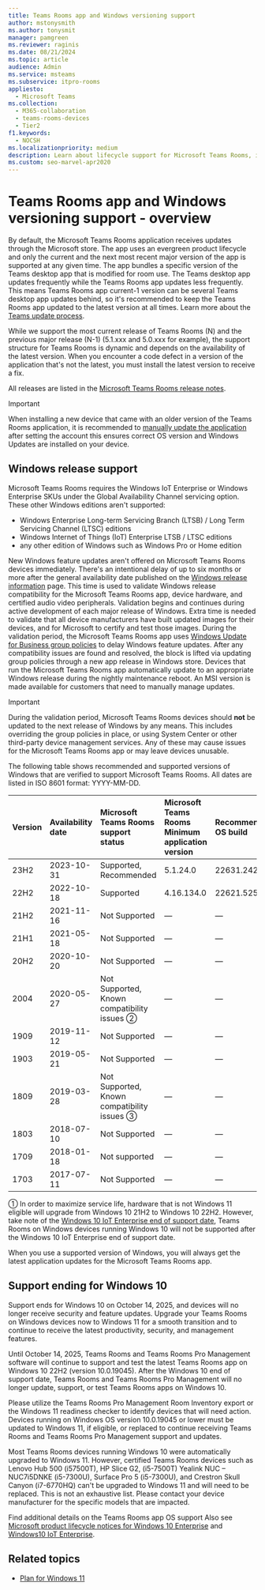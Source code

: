 ```yaml
---
title: Teams Rooms app and Windows versioning support
author: mstonysmith
ms.author: tonysmit
manager: pamgreen
ms.reviewer: raginis
ms.date: 08/21/2024
ms.topic: article
audience: Admin
ms.service: msteams
ms.subservice: itpro-rooms
appliesto: 
  - Microsoft Teams
ms.collection: 
  - M365-collaboration
  - teams-rooms-devices
  - Tier2
f1.keywords: 
  - NOCSH
ms.localizationpriority: medium
description: Learn about lifecycle support for Microsoft Teams Rooms, including the dynamic support structure and its phases.
ms.custom: seo-marvel-apr2020
---
```


# Teams Rooms app and Windows versioning support - overview
 
By default, the Microsoft Teams Rooms application receives updates through the Microsoft store. The app uses an evergreen product lifecycle and only the current and the next most recent major version of the app is supported at any given time. The app bundles a specific version of the Teams desktop app that is modified for room use. The Teams desktop app updates frequently while the Teams Rooms app updates less frequently. This means Teams Rooms app current-1 version can be several Teams desktop app updates behind, so it's recommended to keep the Teams Rooms app updated to the latest version at all times. Learn more about the [Teams update process](../teams-client-update.md).

While we support the most current release of Teams Rooms (N) and the previous major release (N-1) (5.1.xxx and 5.0.xxx for example), the support structure for Teams Rooms is dynamic and depends on the availability of the latest version. When you encounter a code defect in a version of the application that's not the latest, you must install the latest version to receive a fix.

All releases are listed in the [Microsoft Teams Rooms release notes](rooms-release-note.md).

> [!IMPORTANT]
> When installing a new device that came with an older version of the Teams Rooms application, it is recommended to [manually update the application](/microsoftteams/rooms/rooms-operations#software-updates) after setting the account this ensures correct OS version and Windows Updates are installed on your device.  

## Windows release support

Microsoft Teams Rooms requires the Windows IoT Enterprise or Windows Enterprise SKUs under the Global Availability Channel servicing option. These other Windows editions aren't supported:

- Windows Enterprise Long-term Servicing Branch (LTSB) / Long Term Servicing Channel (LTSC) editions
- Windows Internet of Things (IoT) Enterprise LTSB / LTSC editions
- any other edition of Windows such as Windows Pro or Home edition

New Windows feature updates aren't offered on Microsoft Teams Rooms devices immediately. There's an intentional delay of up to six months or more after the general availability date published on the [Windows release information](/windows/release-information/) page. This time is used to validate Windows release compatibility for the Microsoft Teams Rooms app, device hardware, and certified audio video peripherals. Validation begins and continues during active development of each major release of Windows. Extra time is needed to validate that all device manufacturers have built updated images for their devices, and for Microsoft to certify and test those images. During the validation period, the Microsoft Teams Rooms app uses [Windows Update for Business group policies](/windows/deployment/update/waas-manage-updates-wufb) to delay Windows feature updates. After any compatibility issues are found and resolved, the block is lifted via updating group policies through a new app release in Windows store. Devices that run the Microsoft Teams Rooms app automatically update to an appropriate Windows release during the nightly maintenance reboot. An MSI version is made available for customers that need to manually manage updates.  

> [!IMPORTANT]
> During the validation period, Microsoft Teams Rooms devices should **not** be updated to the next release of Windows by any means. This includes overriding the group policies in place, or using System Center or other third-party device management services. Any of these may cause issues for the Microsoft Teams Rooms app or may leave devices unusable.  

The following table shows recommended and supported versions of Windows that are verified to support Microsoft Teams Rooms. All dates are listed in ISO 8601 format: YYYY-MM-DD.

| Version | Availability date | Microsoft Teams Rooms support status                    | Microsoft Teams Rooms Minimum application version | Recommended OS build |
|:--------|:------------------|:--------------------------------------------------------|:--------------------------------------------------|:---------------------|
| 23H2    | 2023-10-31        | Supported,<br>Recommended                               |5.1.24.0                                           | 22631.2428   |
| 22H2    | 2022-10-18        | Supported                                               | 4.16.134.0                                        | 22621.525 &#x2780;   |
| 21H2    | 2021-11-16        | Not Supported                                           | &#x2014;                                          | &#x2014;             |
| 21H1    | 2021-05-18        | Not Supported                                           | &#x2014;                                          | &#x2014;             |
| 20H2    | 2020-10-20        | Not Supported                                           | &#x2014;                                          | &#x2014;             |
| 2004    | 2020-05-27        | Not Supported, <br/>Known compatibility issues  &#x2781;| &#x2014;                                          | &#x2014;             |
| 1909    | 2019-11-12        | Not Supported                                           | &#x2014;                                          | &#x2014;             |
| 1903    | 2019-05-21        | Not Supported                                           | &#x2014;                                          | &#x2014;             |
| 1809    | 2019-03-28        | Not Supported, <br/>Known compatibility issues &#x2782; | &#x2014;                                          | &#x2014;             |
| 1803    | 2018-07-10        | Not Supported                                           | &#x2014;                                          | &#x2014;             |
| 1709    | 2018-01-18        | Not supported                                           | &#x2014;                                          | &#x2014;             |
| 1703    | 2017-07-11        | Not Supported                                           | &#x2014;                                          | &#x2014;             |

&#x2780; In order to maximize service life, hardware that is not Windows 11 eligible will upgrade from Windows 10 21H2 to Windows 10 22H2. However, take note of the [Windows 10 IoT Enterprise end of support date](/lifecycle/products/windows-10-iot-enterprise), Teams Rooms on Windows devices running Windows 10 will not be supported after the Windows 10 IoT Enterprise end of support date.  

When you use a supported version of Windows, you will always get the latest application updates for the Microsoft Teams Rooms app.  

## Support ending for Windows 10

Support ends for Windows 10 on October 14, 2025, and devices will no longer receive security and feature updates. Upgrade your Teams Rooms on Windows devices now to Windows 11 for a smooth transition and to continue to receive the latest productivity, security, and management features.

Until October 14, 2025, Teams Rooms and Teams Rooms Pro Management software will continue to support and test the latest Teams Rooms app on Windows 10 22H2 (version 10.0.19045). After the Windows 10 end of support date, Teams Rooms and Teams Rooms Pro Management will no longer update, support, or test Teams Rooms apps on Windows 10.  

Please utilize the Teams Rooms Pro Management Room Inventory export or the Windows 11 readiness checker to identify devices that will need action. Devices running on Windows OS version 10.0.19045 or lower must be updated to Windows 11, if eligible, or replaced to continue receiving Teams Rooms and Teams Rooms Pro Management support and updates.

Most Teams Rooms devices running Windows 10 were automatically upgraded to Windows 11. However, certified Teams Rooms devices such as Lenovo Hub 500 (i57500T), HP Slice G2, (i5-7500T) Yealink NUC – NUC7i5DNKE (i5-7300U), Surface Pro 5 (i5-7300U), and Crestron Skull Canyon (i7-6770HQ) can't be upgraded to Windows 11 and will need to be replaced. This is not an exhaustive list. Please contact your device manufacturer for the specific models that are impacted.

Find additional details on the Teams Rooms app OS support  Also see [Microsoft product lifecycle notices for Windows 10 Enterprise](/lifecycle/products/windows-10-enterprise-and-education) and [Windows10 IoT Enterprise](/lifecycle/products/windows-10-iot-enterprise).

## Related topics

- [Plan for Windows 11](/windows/whats-new/windows-11-plan)